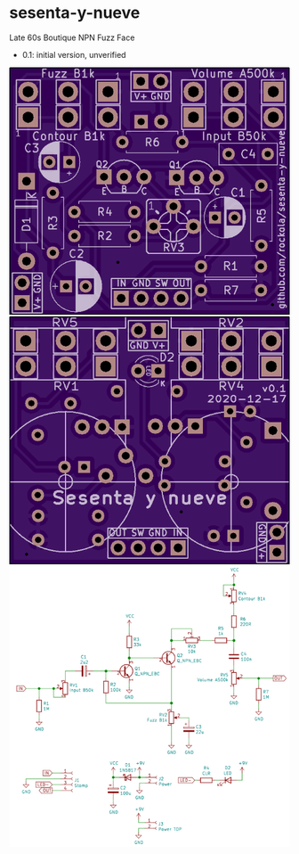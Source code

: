 # sesenta-y-nueve

Late 60s Boutique NPN Fuzz Face

* 0.1: initial version, unverified

![Front](https://raw.githubusercontent.com/rockola/sesenta-y-nueve/main/images/sesenta-y-nueve-v0.1-front.png)
![Back](https://raw.githubusercontent.com/rockola/sesenta-y-nueve/main/images/sesenta-y-nueve-v0.1-back.png)
![Schematic](https://raw.githubusercontent.com/rockola/sesenta-y-nueve/main/images/sesenta-y-nueve-v0.1-schematic.png)

